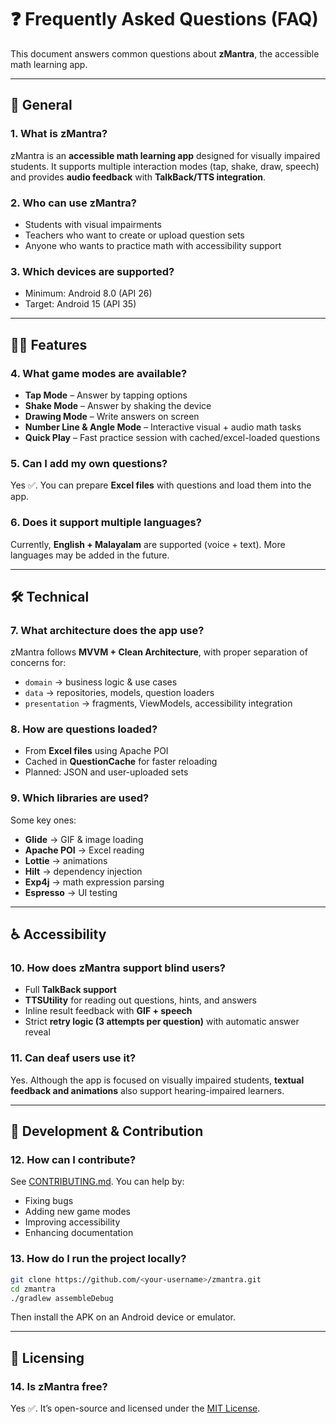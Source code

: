 
# ❓ Frequently Asked Questions (FAQ)

This document answers common questions about **zMantra**, the accessible math learning app.

---

## 📱 General

### 1. What is zMantra?

zMantra is an **accessible math learning app** designed for visually impaired students. It supports multiple interaction modes (tap, shake, draw, speech) and provides **audio feedback** with **TalkBack/TTS integration**.

### 2. Who can use zMantra?

* Students with visual impairments
* Teachers who want to create or upload question sets
* Anyone who wants to practice math with accessibility support

### 3. Which devices are supported?

* Minimum: Android 8.0 (API 26)
* Target: Android 15 (API 35)

---

## 🧑‍🏫 Features

### 4. What game modes are available?

* **Tap Mode** – Answer by tapping options
* **Shake Mode** – Answer by shaking the device
* **Drawing Mode** – Write answers on screen
* **Number Line & Angle Mode** – Interactive visual + audio math tasks
* **Quick Play** – Fast practice session with cached/excel-loaded questions

### 5. Can I add my own questions?

Yes ✅. You can prepare **Excel files** with questions and load them into the app.

### 6. Does it support multiple languages?

Currently, **English + Malayalam** are supported (voice + text). More languages may be added in the future.

---

## 🛠️ Technical

### 7. What architecture does the app use?

zMantra follows **MVVM + Clean Architecture**, with proper separation of concerns for:

* `domain` → business logic & use cases
* `data` → repositories, models, question loaders
* `presentation` → fragments, ViewModels, accessibility integration

### 8. How are questions loaded?

* From **Excel files** using Apache POI
* Cached in **QuestionCache** for faster reloading
* Planned: JSON and user-uploaded sets

### 9. Which libraries are used?

Some key ones:

* **Glide** → GIF & image loading
* **Apache POI** → Excel reading
* **Lottie** → animations
* **Hilt** → dependency injection
* **Exp4j** → math expression parsing
* **Espresso** → UI testing

---

## ♿ Accessibility

### 10. How does zMantra support blind users?

* Full **TalkBack support**
* **TTSUtility** for reading out questions, hints, and answers
* Inline result feedback with **GIF + speech**
* Strict **retry logic (3 attempts per question)** with automatic answer reveal

### 11. Can deaf users use it?

Yes. Although the app is focused on visually impaired students, **textual feedback and animations** also support hearing-impaired learners.

---

## 🚀 Development & Contribution

### 12. How can I contribute?

See [CONTRIBUTING.md](contribute.md). You can help by:

* Fixing bugs
* Adding new game modes
* Improving accessibility
* Enhancing documentation

### 13. How do I run the project locally?

```bash
git clone https://github.com/<your-username>/zmantra.git
cd zmantra
./gradlew assembleDebug
```

Then install the APK on an Android device or emulator.

---

## 📄 Licensing

### 14. Is zMantra free?

Yes ✅. It’s open-source and licensed under the [MIT License](license).


